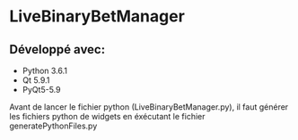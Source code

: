 # LiveBinaryBetManager

## Développé avec:

- Python 3.6.1
- Qt 5.9.1
- PyQt5-5.9

Avant de lancer le fichier python (LiveBinaryBetManager.py), il faut générer les fichiers python de widgets en éxécutant le fichier generatePythonFiles.py